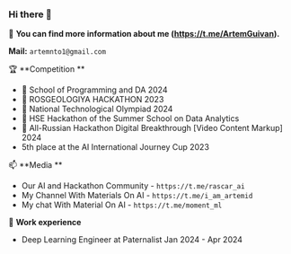 ### Hi there 👋

:dart: **You can find more information about me (https://t.me/ArtemGuivan).**
  
**Mail:** `artemnto1@gmail.com`

🏆 **Competition **
* 🥇 School of Programming and DA 2024
* 🥇 ROSGEOLOGIYA HACKATHON 2023
* 🥈 National Technological Olympiad 2024
* 🥈 HSE Hackathon of the Summer School on Data Analytics
* 🥉 All-Russian Hackathon Digital Breakthrough [Video Content Markup] 2024 
* 5th place at the AI International Journey Cup 2023

📫 **Media **
* Our AI and Hackathon Community - `https://t.me/rascar_ai`
* My Сhannel With Materials On AI - `https://t.me/i_am_artemid`
* My chat With Material On AI - `https://t.me/moment_ml`

🎱 **Work experience**
* Deep Learning Engineer at Paternalist Jan 2024 - Apr 2024

